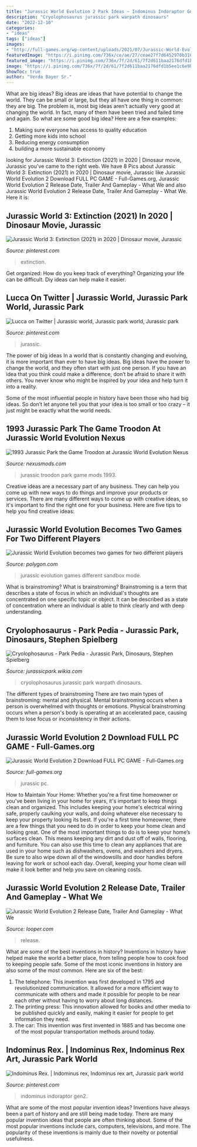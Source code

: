 ```yaml
---
title: "Jurassic World Evolution 2 Park Ideas ~ Indominus Indoraptor Gen2"
description: "Cryolophosaurus jurassic park warpath dinosaurs"
date: "2022-12-10"
categories:
- "ideas"
tags: ["ideas"]
images:
- "http://full-games.org/wp-content/uploads/2021/07/Jurassic-World-Evolution-2-DOWNLOAD-PC-3-1024x576.jpg"
featuredImage: "https://i.pinimg.com/736x/ce/ae/27/ceae27f7d6452970b310a0e835c690cb.jpg"
featured_image: "https://i.pinimg.com/736x/7f/2d/61/7f2d611baa2176dfd1b5ee1c6e9b3e95.jpg"
image: "https://i.pinimg.com/736x/7f/2d/61/7f2d611baa2176dfd1b5ee1c6e9b3e95.jpg"
ShowToc: true
author: "Verda Bayer Sr."
---
```



What are big ideas?
Big ideas are ideas that have potential to change the world. They can be small or large, but they all have one thing in common: they are big. The problem is, most big ideas aren't actually very good at changing the world. In fact, many of them have been tried and failed time and again. So what are some good big idea? Here are a few examples: 
1. Making sure everyone has access to quality education 
2. Getting more kids into school 
3. Reducing energy consumption 
4. building a more sustainable economy 

	

		
looking for Jurassic World 3: Extinction (2021) in 2020 | Dinosaur movie, Jurassic you've came to the right web. We have 8 Pics about Jurassic World 3: Extinction (2021) in 2020 | Dinosaur movie, Jurassic like Jurassic World Evolution 2 Download FULL PC GAME - Full-Games.org, Jurassic World Evolution 2 Release Date, Trailer And Gameplay - What We and also Jurassic World Evolution 2 Release Date, Trailer And Gameplay - What We. Here it is:
		
    
## Jurassic World 3: Extinction (2021) In 2020 | Dinosaur Movie, Jurassic

<img loading=lazy src="https://i.pinimg.com/736x/7f/2d/61/7f2d611baa2176dfd1b5ee1c6e9b3e95.jpg" onerror="this.onerror=null;this.src='https://tse4.mm.bing.net/th?id=OIP.baBuQ1iXYlojyDaC7DqPuQHaEK&amp;pid=15.1';" alt="Jurassic World 3: Extinction (2021) in 2020 | Dinosaur movie, Jurassic">

_Source: pinterest.com_

>extinction. 

	

Get organized: How do you keep track of everything?
Organizing your life can be difficult. Diy ideas can help make it easier.

    
## Lucca On Twitter | Jurassic World, Jurassic Park World, Jurassic Park

<img loading=lazy src="https://i.pinimg.com/736x/ce/ae/27/ceae27f7d6452970b310a0e835c690cb.jpg" onerror="this.onerror=null;this.src='https://tse3.mm.bing.net/th?id=OIP.35SgtpTMT5DLQ3AqC41I5QHaEK&amp;pid=15.1';" alt="Lucca on Twitter | Jurassic world, Jurassic park world, Jurassic park">

_Source: pinterest.com_

>jurassic. 

	

The power of big ideas
In a world that is constantly changing and evolving, it is more important than ever to have big ideas. Big ideas have the power to change the world, and they often start with just one person.
If you have an idea that you think could make a difference, don’t be afraid to share it with others. You never know who might be inspired by your idea and help turn it into a reality.

Some of the most influential people in history have been those who had big ideas. So don’t let anyone tell you that your idea is too small or too crazy – it just might be exactly what the world needs.

    
## 1993 Jurassic Park The Game Troodon At Jurassic World Evolution Nexus

<img loading=lazy src="https://staticdelivery.nexusmods.com/mods/2573/images/44/44-1578024718-1193923959.png" onerror="this.onerror=null;this.src='https://tse4.mm.bing.net/th?id=OIP.s_OIl-9623ID1Y-r8653XgHaEK&amp;pid=15.1';" alt="1993 Jurassic Park the Game Troodon at Jurassic World Evolution Nexus">

_Source: nexusmods.com_

>jurassic troodon park game mods 1993. 

	

Creative ideas are a necessary part of any business. They can help you come up with new ways to do things and improve your products or services. There are many different ways to come up with creative ideas, so it's important to find the right one for your business. Here are five tips to help you find creative ideas: 

    
## Jurassic World Evolution Becomes Two Games For Two Different Players

<img loading=lazy src="https://cdn.vox-cdn.com/thumbor/O9IEH3mORL6qY11s1vkOV_-reWA=/0x38:1920x1043/fit-in/1200x630/cdn.vox-cdn.com/uploads/chorus_asset/file/11560205/Jurassic_World_Evolution_Launch_1080wm__5_.png" onerror="this.onerror=null;this.src='https://tse1.mm.bing.net/th?id=OIP.d5VZfQI16egmCcd-syBK8QHaD4&amp;pid=15.1';" alt="Jurassic World Evolution becomes two games for two different players">

_Source: polygon.com_

>jurassic evolution games different sandbox mode. 

	

What is brainstroming?
What is brainstroming? Brainstroming is a term that describes a state of focus in which an individual's thoughts are concentrated on one specific topic or object. It can be described as a state of concentration where an individual is able to think clearly and with deep understanding.

    
## Cryolophosaurus - Park Pedia - Jurassic Park, Dinosaurs, Stephen Spielberg

<img loading=lazy src="http://img3.wikia.nocookie.net/__cb20091027044222/jurassicpark/images/c/c1/Cryolopho_jup-582.jpg" onerror="this.onerror=null;this.src='https://tse3.mm.bing.net/th?id=OIP.0kQTkkFPponu2qOrT_aYCQHaE2&amp;pid=15.1';" alt="Cryolophosaurus - Park Pedia - Jurassic Park, Dinosaurs, Stephen Spielberg">

_Source: jurassicpark.wikia.com_

>cryolophosaurus jurassic park warpath dinosaurs. 

	

The different types of brainstroming
There are two main types of brainstroming: mental and physical. Mental brainstroming occurs when a person is overwhelmed with thoughts or emotions. Physical brainstroming occurs when a person's body is operating at an accelerated pace, causing them to lose focus or inconsistency in their actions.

    
## Jurassic World Evolution 2 Download FULL PC GAME - Full-Games.org

<img loading=lazy src="http://full-games.org/wp-content/uploads/2021/07/Jurassic-World-Evolution-2-DOWNLOAD-PC-3-1024x576.jpg" onerror="this.onerror=null;this.src='https://tse3.mm.bing.net/th?id=OIP.MAfZQQvjm_Eyw8nhupwmgwHaEK&amp;pid=15.1';" alt="Jurassic World Evolution 2 Download FULL PC GAME - Full-Games.org">

_Source: full-games.org_

>jurassic pc. 

	

How to Maintain Your Home: Whether you're a first time homeowner or you've been living in your home for years, it's important to keep things clean and organized. This includes keeping your home's electrical wiring safe, properly caulking your walls, and doing whatever else necessary to keep your property looking its best.
If you're a first time homeowner, there are a few things that you need to do in order to keep your home clean and looking great. One of the most important things to do is to keep your home’s surfaces clean. This means keeping any dirt and dust off of walls, flooring, and furniture. You can also use this time to clean any appliances that are used in your home such as dishwashers, ovens, and washers and dryers. Be sure to also wipe down all of the windowsills and door handles before leaving for work or school each day. Overall, keeping your home clean will make it look better and help you save on cleaning costs.

    
## Jurassic World Evolution 2 Release Date, Trailer And Gameplay - What We

<img loading=lazy src="https://www.looper.com/img/gallery/jurassic-world-evolution-2-release-date-trailer-and-gameplay-what-we-know-so-far/l-intro-1623429538.jpg" onerror="this.onerror=null;this.src='https://tse4.mm.bing.net/th?id=OIP.kwyA5AwigMD-HMiMm8EnqQHaEK&amp;pid=15.1';" alt="Jurassic World Evolution 2 Release Date, Trailer And Gameplay - What We">

_Source: looper.com_

>release. 

	

What are some of the best inventions in history?
Inventions in history have helped make the world a better place, from telling people how to cook food to keeping people safe. Some of the most iconic inventions in history are also some of the most common. Here are six of the best: 
1. The telephone: This invention was first developed in 1795 and revolutionized communication. It allowed for a more efficient way to communicate with others and made it possible for people to be near each other without having to worry about long distances. 
2. The printing press: This innovation allowed for books and other media to be published quickly and easily, making it easier for people to get information they need. 
3. The car: This invention was first invented in 1885 and has become one of the most popular transportation methods around today.

    
## Indominus Rex. | Indominus Rex, Indominus Rex Art, Jurassic Park World

<img loading=lazy src="https://i.pinimg.com/736x/44/44/9a/44449a00fb5058c14a3a5ff453b5a413.jpg" onerror="this.onerror=null;this.src='https://tse3.mm.bing.net/th?id=OIP.x3SFt-CYC9TJZSvkS610_AHaNJ&amp;pid=15.1';" alt="Indominus Rex. | Indominus rex, Indominus rex art, Jurassic park world">

_Source: pinterest.com_

>indominus indoraptor gen2. 

	

What are some of the most popular invention ideas?
Inventions have always been a part of history and are still being made today. There are many popular invention ideas that people are often thinking about. Some of the most popular inventions include cars, computers, televisions, and more. The popularity of these inventions is mainly due to their novelty or potential usefulness.

